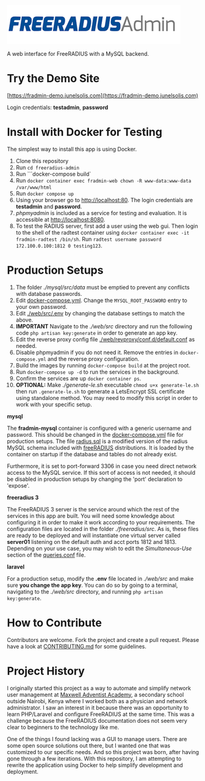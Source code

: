 ![FreeRADIUS Admin](banner.png)

A web interface for FreeRADIUS with a MySQL backend.


# Try the Demo Site
[https://fradmin-demo.junelsolis.com](https://fradmin-demo.junelsolis.com)

Login credentials: **testadmin**, **password**

# Install with Docker for Testing
The simplest way to install this app is using Docker.

1. Clone this repository
1. Run ```cd freeradius-admin```
2. Run ```docker-compose build`
3. Run ```docker container exec fradmin-web chown -R www-data:www-data /var/www/html```
3. Run ```docker compose up```
3. Using your browser go to [http://localhost:80](http://localhost:80). The login credentials are **testadmin** and **password**.
4. *phpmyadmin* is included as a service for testing and evaluation. It is accessible at [http://localhost:8080](http://localhost/phpmyadmin).
5. To test the RADIUS server, first add a user using the web gui. Then login to the shell of the radtest container using ```docker container exec -it fradmin-radtest /bin/sh```. Run ```radtest username password 172.100.0.100:1812 0 testing123```.

# Production Setups
1. The folder *./mysql/src/data* must be emptied to prevent any conflicts with database passwords.
2. Edit [docker-compose.yml](docker-compose.yml). Change the ```MYSQL_ROOT_PASSWORD``` entry to your own password.
3. Edit [./web/src/.env](./web/src/.env) by changing the database settings to match the above.
4. **IMPORTANT** Navigate to the *./web/src* directory and run the following code ```php artisan key:generate``` in order to generate an app key.
5. Edit the reverse proxy config file [./web/revproxy/conf.d/default.conf](.web/revproxy/conf.ddefault.conf) as needed.
5. Disable phpmyadmin if you do not need it. Remove the entries in `docker-compose.yml` and the reverse proxy configuration.
5. Build the images by running ```docker-compose build``` at the project root.
6. Run ```docker-compose up -d``` to run the services in the background.
7. Confirm the services are up ```docker container ps```.
9. **OPTIONAL:** Make *./generate-le.sh* executable ```chmod u+x generate-le.sh``` then run ```.generate-le.sh``` to generate a LetsEncrypt SSL certificate using standalone method. You may need to modify this script in order to work with your specific setup.


**mysql**

The **fradmin-mysql** container is configured with a generic username and password. This should be changed in the [docker-compose.yml](docker-compose.yml) file for production setups. The file [radius.sql](./mysql/srv/initdb.d/radius.sql) is a modified version of the radius MySQL schema included with [freeRADIUS](https://github.com/FreeRADIUS/freeradius-server) distributions. It is loaded by the container on startup if the database and tables do not already exist.

Furthermore, it is set to port-forward 3306 in case you need direct network access to the MySQL service. If this sort of access is not needed, it should be disabled in production setups by changing the 'port' declaration to 'expose'.

**freeradius 3**

The FreeRADIUS 3 server is the service around which the rest of the services in this app are built. You will need some knowledge about configuring it in order to make it work according to your requirements. The configuration files are located in the folder *./freeradius/src*. As is, these files are ready to be deployed and will instantiate one virtual server called **server01** listening on the default auth and acct ports 1812 and 1813. Depending on your use case, you may wish to edit the *Simultaneous-Use* section of the [queries.conf](./freeradius/src/mods-config/sql/main/mysql/queries.conf) file.

**laravel**

For a production setup, modify the **.env** file located in *./web/src* and make sure **you change the app key**. You can do so by going to a terminal, navigating to the *./web/src* directory, and running ```php artisan key:generate```.




# How to Contribute
Contributors are welcome. Fork the project and create a pull request. Please have a look at [CONTRIBUTING.md](CONTRIBUTING.md) for some guidelines.

# Project History
I originally started this project as a way to automate and simplify network user management at <a href="http://www.maxwellsda.org">Maxwell Adventist Academy</a>, a secondary school outside Nairobi, Kenya where I worked both as a physician and network administrator. I saw an interest in it because there was an opportunity to learn PHP/Laravel and configure FreeRADIUS at the same time. This was a challenge because the FreeRADIUS documentation does not seem very clear to beginners to the technology like me.

One of the things I found lacking was a GUI to manage users. There are some open source solutions out there, but I wanted one that was customized to our specific needs. And so this project was born, after having gone through a few iterations. With this repository, I am attempting to rewrite the application using Docker to help simplify development and deployment.

